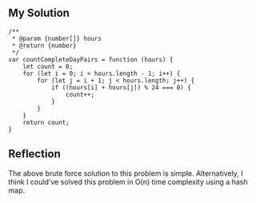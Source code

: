 ## My Solution

```
/**
 * @param {number[]} hours
 * @return {number}
 */
var countCompleteDayPairs = function (hours) {
    let count = 0;
    for (let i = 0; i < hours.length - 1; i++) {
        for (let j = i + 1; j < hours.length; j++) {
            if ((hours[i] + hours[j]) % 24 === 0) {
                count++;
            }
        }
    }
    return count;
}
```

## Reflection

The above brute force solution to this problem is simple. Alternatively, I think I could've solved this problem in O(n) time complexity using a hash map.
